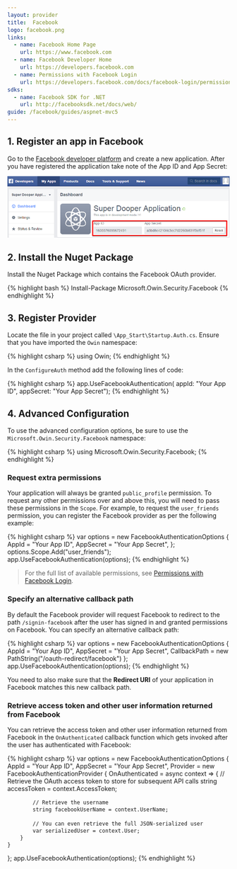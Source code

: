 ```yaml
---
layout: provider
title:  Facebook
logo: facebook.png
links:
  - name: Facebook Home Page
    url: https://www.facebook.com
  - name: Facebook Developer Home
    url: https://developers.facebook.com
  - name: Permissions with Facebook Login
    url: https://developers.facebook.com/docs/facebook-login/permissions/v2.2
sdks:
  - name: Facebook SDK for .NET
    url: http://facebooksdk.net/docs/web/
guide: /facebook/guides/aspnet-mvc5
---
```

## 1. Register an app in Facebook

Go to the [Facebook developer platform](https://developers.facebook.com) and create a new application. After you have registered the application take note of the App ID and App Secret:

![](/images/facebook-app-id-and-secret.png)

## 2. Install the Nuget Package

Install the Nuget Package which contains the Facebook OAuth provider.

{% highlight bash %}
Install-Package Microsoft.Owin.Security.Facebook
{% endhighlight %}

## 3. Register Provider

Locate the file in your project called `\App_Start\Startup.Auth.cs`. Ensure that you have imported the `Owin` namespace:

{% highlight csharp %}
using Owin;
{% endhighlight %}

In the `ConfigureAuth` method add the following lines of code:

{% highlight csharp %}
app.UseFacebookAuthentication(
   appId: "Your App ID",
   appSecret: "Your App Secret");
{% endhighlight %}

## 4. Advanced Configuration

To use the advanced configuration options, be sure to use the `Microsoft.Owin.Security.Facebook` namespace:

{% highlight csharp %}
using Microsoft.Owin.Security.Facebook;
{% endhighlight %}

### Request extra permissions

Your application will always be granted `public_profile` permission. To request any other permissions over and above this, you will need to pass these permissions in the `Scope`. For example, to request the `user_friends` permission, you can register the Facebook provider as per the following example:

{% highlight csharp %}
var options = new FacebookAuthenticationOptions
{
    AppId = "Your App ID",
    AppSecret = "Your App Secret",
};
options.Scope.Add("user_friends");
app.UseFacebookAuthentication(options);
{% endhighlight %}

> For the full list of available permissions, see [Permissions with Facebook Login](https://developers.facebook.com/docs/facebook-login/permissions/v2.2).

### Specify an alternative callback path

By default the Facebook provider will request Facebook to redirect to the path `/signin-facebook` after the user has signed in and granted permissions on Facebook. You can specify an alternative callback path:

{% highlight csharp %}
var options = new FacebookAuthenticationOptions
{
    AppId = "Your App ID",
    AppSecret = "Your App Secret",
    CallbackPath = new PathString("/oauth-redirect/facebook")
};
app.UseFacebookAuthentication(options);
{% endhighlight %}

You need to also make sure that the **Redirect URI** of your application in Facebook matches this new callback path.

### Retrieve access token and other user information returned from Facebook

You can retrieve the access token and other user information returned from Facebook in the `OnAuthenticated` callback function which gets invoked after the user has authenticated with Facebook:

{% highlight csharp %}
var options = new FacebookAuthenticationOptions
{
    AppId = "Your App ID",
    AppSecret = "Your App Secret",
    Provider = new FacebookAuthenticationProvider
    {
        OnAuthenticated = async context =>
        {
            // Retrieve the OAuth access token to store for subsequent API calls
            string accessToken = context.AccessToken;

            // Retrieve the username
            string facebookUserName = context.UserName;

            // You can even retrieve the full JSON-serialized user
            var serializedUser = context.User;
        }
    }
};
app.UseFacebookAuthentication(options);
{% endhighlight %}
